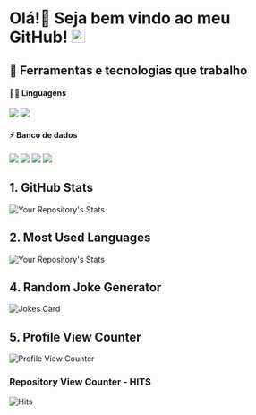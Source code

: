 # Olá!👋 Seja bem vindo ao meu GitHub! <img src="https://github.com/TheDudeThatCode/TheDudeThatCode/blob/master/Assets/Earth.gif" width="24px">

## 🔧 Ferramentas e tecnologias que trabalho

#### :man_technologist: Linguagens

![](https://img.shields.io/badge/Code-HTML5-informational?style=flat&logo&logo=html5&logoColor=white&color=4682B4)
<img src = "https://img.shields.io/badge/Code-Ruby-informational?style=flat&logo=Ruby&logoColor=white&color=4682B4">

#### :zap: Banco de dados

![](https://img.shields.io/badge/BD-Oracle-informational?style=flat-square&logo=oracle&logoColor=white&color=4682B4)
![](https://img.shields.io/badge/BD-PostgreSQL-informational?style=flat&logo=postgresql&logoColor=white&color=4682B4)
<img src= "https://img.shields.io/badge/BD-Firebird-informational?style=flat&logo=firebird&logoColor=white&color=4682B4">
<img src= "https://img.shields.io/badge/BD-Mysql-informational?style=flat&logo=mysql&logoColor=white&color=4682B4">

 ## 1. GitHub Stats
 ![Your Repository's Stats](https://github-readme-stats.vercel.app/api?username=Marcelo46&show_icons=true&theme=tokyonight)
 ## 2. Most Used Languages
 ![Your Repository's Stats](https://github-readme-stats.vercel.app/api/top-langs/?username=Marcelo46&theme=tokyonight)
 <!--
 ## 3. Contributors Badge
 ![Your Repository's Stats](https://contrib.rocks/image?repo=Tanu-N-Prabhu/Python)
 -->
 ## 4. Random Joke Generator
 ![Jokes Card](https://readme-jokes.vercel.app/api)
 ## 5. Profile View Counter
 ![Profile View Counter](https://komarev.com/ghpvc/?username=Marcelo46)
 ### Repository View Counter - HITS
 ![Hits](https://hitcounter.pythonanywhere.com/count/tag.svg?url=https://github.com/Marcelo46/Python)
 
 <!--
**Marcelo46/Marcelo46** is a ✨ _special_ ✨ repository because its `README.md` (this file) appears on your GitHub profile.
- 🔭 I’m currently working on ...
- 🌱 I’m currently learning ...
- 👯 I’m looking to collaborate on ...
- 🤔 I’m looking for help with ...
- 💬 Ask me about ...
- 📫 How to reach me: ...
- 😄 Pronouns: ...
- ⚡ Fun fact: ...

# Top 5 Badges That Will Take Your GitHub Repository to the Next Level
-->


